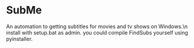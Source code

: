 # SubMe
An automation to getting subtitles for movies and tv shows on Windows.\n
install with setup.bat as admin. you could compile FindSubs yourself using pyinstaller.

